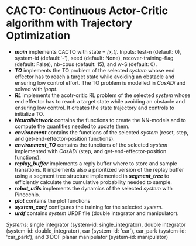 # CACTO: Continuous Actor-Critic algorithm with Trajectory Optimization

- ***main*** implements CACTO with state = *[x,t]*. Inputs: test-n (default: 0), system-id (default:'-'), seed (default: None), recover-training-flag (default: False), nb-cpus (default: 15), and w-S (default: 0).
- ***TO*** implements the TO problem of the selected *system* whose end effector has to reach a target state while avoiding an obstacle and ensuring low control effort. The TO problem is modelled in *CasADi* and solved with *ipopt*.
- ***RL*** implements the acotr-critic RL problem of the selected *system* whose end effector has to reach a target state while avoiding an obstacle and ensuring low control. It creates the state trajectory and controls to initialize TO.
- ***NeuralNetwork*** contains the functions to create the NN-models and to compute the quantities needed to update them.
- ***environment*** contains the functions of the selected *system* (reset, step, and get-end-effector-position functions).
- ***environment_TO*** contains the functions of the selected *system* implemented with *CasADi* (step, and get-end-effector-position functions).
- ***replay_buffer*** implements a reply buffer where to store and sample transitions. It implements also a prioritized version of the replay buffer using a segment tree structure implemented in ***segment_tree*** to efficiently calculate the cumulative probability needed to sample.
- ***robot_utils*** implements the dynamics of the selected *system* with Pinocchio.
- ***plot*** contains the plot functions
- ***system_conf*** configures the training for the selected *system*. 
- ***urdf*** contains *system* URDF file (double integrator and manipulator). 

*Systems*: single integrator (system-id: single_integrator), double integrator (system-id: double_integrator), car (system-id: 'car'), car_park (system-id: 'car_park'), and 3 DOF planar manipulator (system-id: manipulator)
